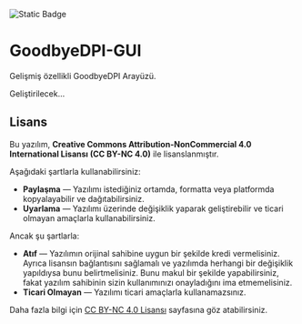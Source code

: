![Static Badge](https://img.shields.io/badge/en-lang?style=flat&label=lang&color=%234933ff&link=https%3A%2F%2Fgithub.com%2FMal1koRe1ss%2FGoodbyeDPI-GUI%2Fblob%2Fmain%2Fdocs%2FREADME.md)


# GoodbyeDPI-GUI
Gelişmiş özellikli GoodbyeDPI Arayüzü.

Geliştirilecek...

## Lisans

Bu yazılım, **Creative Commons Attribution-NonCommercial 4.0 International Lisansı (CC BY-NC 4.0)** ile lisanslanmıştır.

Aşağıdaki şartlarla kullanabilirsiniz:
- **Paylaşma** — Yazılımı istediğiniz ortamda, formatta veya platformda kopyalayabilir ve dağıtabilirsiniz.
- **Uyarlama** — Yazılımı üzerinde değişiklik yaparak geliştirebilir ve ticari olmayan amaçlarla kullanabilirsiniz.

Ancak şu şartlarla:
- **Atıf** — Yazılımın orijinal sahibine uygun bir şekilde kredi vermelisiniz. Ayrıca lisansın bağlantısını sağlamalı ve yazılımda herhangi bir değişiklik yapıldıysa bunu belirtmelisiniz. Bunu makul bir şekilde yapabilirsiniz, fakat yazılım sahibinin sizin kullanımınızı onayladığını ima etmemelisiniz.
- **Ticari Olmayan** — Yazılımı ticari amaçlarla kullanamazsınız.

Daha fazla bilgi için [CC BY-NC 4.0 Lisansı](https://creativecommons.org/licenses/by-nc/4.0/) sayfasına göz atabilirsiniz.
